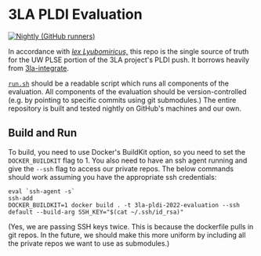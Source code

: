 # 3LA PLDI Evaluation

[![Nightly (GitHub runners)](https://github.com/uwsampl/3la-pldi-2022-evaluation/actions/workflows/nightly-github-runners.yml/badge.svg)](https://github.com/uwsampl/3la-pldi-2022-evaluation/actions/workflows/nightly-github-runners.yml)

In accordance with
  [*lex Lyubomiricus,*](https://homes.cs.washington.edu/~sslyu/lex.html)
  this repo
  is the single source of truth
  for the UW PLSE portion
  of the 3LA project's
  PLDI push.
It borrows heavily from [3la-integrate](https://github.com/PrincetonUniversity/3la-integrate).

[`run.sh`](run.sh)
  should be a readable script
  which runs
  all components of the evaluation.
All components
  of the evaluation
  should be version-controlled
  (e.g. by pointing to specific commits
    using git submodules.)
The entire repository
  is built and tested
  nightly
  on GitHub's machines
  and our own.

## Build and Run

To build, 
  you need to use Docker's BuildKit option, 
  so you need to set the `DOCKER_BUILDKIT` flag to 1. 
You also need 
  to have an ssh agent running 
  and give the `--ssh` flag to access our private repos.
The below commands should work assuming you have the appropriate ssh credentials:
```
eval `ssh-agent -s`
ssh-add
DOCKER_BUILDKIT=1 docker build . -t 3la-pldi-2022-evaluation --ssh default --build-arg SSH_KEY="$(cat ~/.ssh/id_rsa)"
```
(Yes, we are passing SSH keys twice. This is because the dockerfile pulls in git repos. 
 In the future, we should make this more uniform by including all the private repos we want to use as submodules.)

